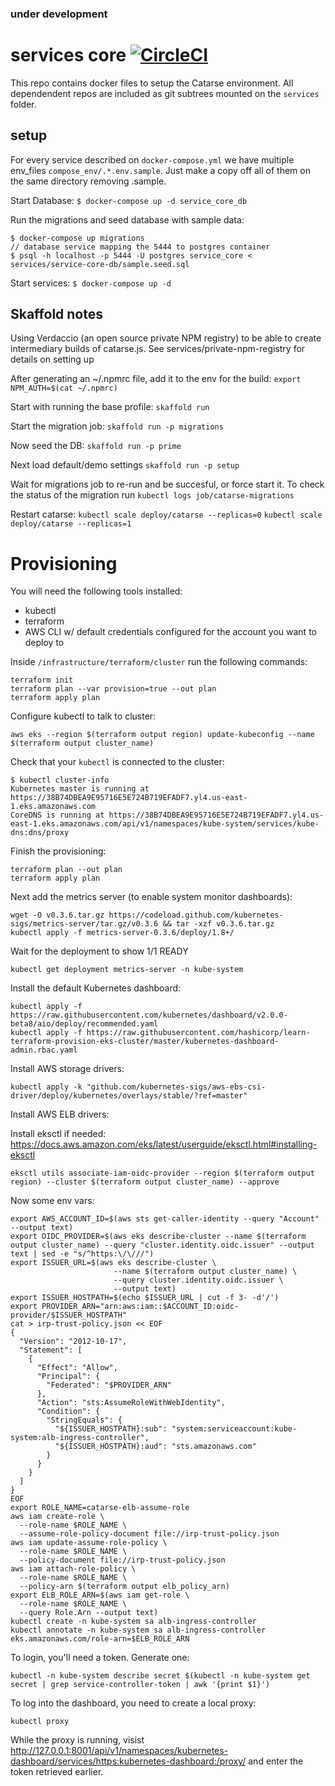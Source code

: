 ### under development

# services core [![CircleCI](https://circleci.com/gh/common-group/services-core.svg?style=svg)](https://circleci.com/gh/common-group/services-core)
This repo contains docker files to setup the Catarse environment. All dependendent repos are included as git subtrees mounted on the ```services``` folder.

## setup
For every service described on `docker-compose.yml` we have multiple env_files `compose_env/.*.env.sample`. Just make a copy off all of them on the same directory removing .sample.

Start Database:
`$ docker-compose up -d service_core_db`

Run the migrations and seed database with sample data:
```
$ docker-compose up migrations
// database service mapping the 5444 to postgres container
$ psql -h localhost -p 5444 -U postgres service_core < services/service-core-db/sample.seed.sql
```

Start services:
`$ docker-compose up -d`

## Skaffold notes

Using Verdaccio (an open source private NPM registry) to be able to create intermediary builds of catarse.js. See services/private-npm-registry for details on setting up

After generating an ~/.npmrc file, add it to the env for the build:
`export NPM_AUTH=$(cat ~/.npmrc)`

Start with running the base profile:
`skaffold run`

Start the migration job:
`skaffold run -p migrations`

Now seed the DB:
`skaffold run -p prime`

Next load default/demo settings
`skaffold run -p setup`

Wait for migrations job to re-run and be succesful, or force start it. To check the status of the migration run `kubectl logs job/catarse-migrations`

Restart catarse:
`kubectl scale deploy/catarse --replicas=0`
`kubectl scale deploy/catarse --replicas=1`

# Provisioning

You will need the following tools installed:
 - kubectl
 - terraform
 - AWS CLI w/ default credentials configured for the account you want to deploy to

Inside `/infrastructure/terraform/cluster` run the following commands:

```
terraform init
terraform plan --var provision=true --out plan
terraform apply plan
```

Configure kubectl to talk to cluster:

```
aws eks --region $(terraform output region) update-kubeconfig --name $(terraform output cluster_name)
```

Check that your `kubectl` is connected to the cluster:

```
$ kubectl cluster-info
Kubernetes master is running at https://38B74DBEA9E95716E5E724B719EFADF7.yl4.us-east-1.eks.amazonaws.com
CoreDNS is running at https://38B74DBEA9E95716E5E724B719EFADF7.yl4.us-east-1.eks.amazonaws.com/api/v1/namespaces/kube-system/services/kube-dns:dns/proxy
```

Finish the provisioning:

```
terraform plan --out plan
terraform apply plan
```

Next add the metrics server (to enable system monitor dashboards):

```
wget -O v0.3.6.tar.gz https://codeload.github.com/kubernetes-sigs/metrics-server/tar.gz/v0.3.6 && tar -xzf v0.3.6.tar.gz
kubectl apply -f metrics-server-0.3.6/deploy/1.8+/
```

Wait for the deployment to show 1/1 READY

```
kubectl get deployment metrics-server -n kube-system
```

Install the default Kubernetes dashboard:

```
kubectl apply -f https://raw.githubusercontent.com/kubernetes/dashboard/v2.0.0-beta8/aio/deploy/recommended.yaml
kubectl apply -f https://raw.githubusercontent.com/hashicorp/learn-terraform-provision-eks-cluster/master/kubernetes-dashboard-admin.rbac.yaml
```

Install AWS storage drivers:

```
kubectl apply -k "github.com/kubernetes-sigs/aws-ebs-csi-driver/deploy/kubernetes/overlays/stable/?ref=master"
```

Install AWS ELB drivers:

Install eksctl if needed: https://docs.aws.amazon.com/eks/latest/userguide/eksctl.html#installing-eksctl

```
eksctl utils associate-iam-oidc-provider --region $(terraform output region) --cluster $(terraform output cluster_name) --approve
```

Now some env vars:
```
export AWS_ACCOUNT_ID=$(aws sts get-caller-identity --query "Account" --output text)
export OIDC_PROVIDER=$(aws eks describe-cluster --name $(terraform output cluster_name) --query "cluster.identity.oidc.issuer" --output text | sed -e "s/^https:\/\///")
export ISSUER_URL=$(aws eks describe-cluster \
                       --name $(terraform output cluster_name) \
                       --query cluster.identity.oidc.issuer \
                       --output text)
export ISSUER_HOSTPATH=$(echo $ISSUER_URL | cut -f 3- -d'/')
export PROVIDER_ARN="arn:aws:iam::$ACCOUNT_ID:oidc-provider/$ISSUER_HOSTPATH"
cat > irp-trust-policy.json << EOF
{
  "Version": "2012-10-17",
  "Statement": [
    {
      "Effect": "Allow",
      "Principal": {
        "Federated": "$PROVIDER_ARN"
      },
      "Action": "sts:AssumeRoleWithWebIdentity",
      "Condition": {
        "StringEquals": {
          "${ISSUER_HOSTPATH}:sub": "system:serviceaccount:kube-system:alb-ingress-controller",
          "${ISSUER_HOSTPATH}:aud": "sts.amazonaws.com"
        }
      }
    }
  ]
}
EOF
export ROLE_NAME=catarse-elb-assume-role
aws iam create-role \
  --role-name $ROLE_NAME \
  --assume-role-policy-document file://irp-trust-policy.json
aws iam update-assume-role-policy \
  --role-name $ROLE_NAME \
  --policy-document file://irp-trust-policy.json
aws iam attach-role-policy \
  --role-name $ROLE_NAME \
  --policy-arn $(terraform output elb_policy_arn)
export ELB_ROLE_ARN=$(aws iam get-role \
  --role-name $ROLE_NAME \
  --query Role.Arn --output text)
kubectl create -n kube-system sa alb-ingress-controller
kubectl annotate -n kube-system sa alb-ingress-controller eks.amazonaws.com/role-arn=$ELB_ROLE_ARN
```

To login, you'll need a token. Generate one:

```
kubectl -n kube-system describe secret $(kubectl -n kube-system get secret | grep service-controller-token | awk '{print $1}')
```

To log into the dashboard, you need to create a local proxy:

```
kubectl proxy
```

While the proxy is running, visist http://127.0.0.1:8001/api/v1/namespaces/kubernetes-dashboard/services/https:kubernetes-dashboard:/proxy/ and enter the token retrieved earlier.

